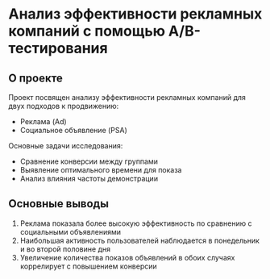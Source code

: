 # Анализ эффективности рекламных компаний с помощью A/B-тестирования

## О проекте
Проект посвящен анализу эффективности рекламных компаний для двух подходов к продвижению:
- Реклама (Ad)
- Социальное объявление (PSA)

Основные задачи исследования:
- Сравнение конверсии между группами
- Выявление оптимального времени для показа
- Анализ влияния частоты демонстрации

## Основные выводы
1. Реклама показала более высокую эффективность по сравнению с социальными объявлениями
2. Наибольшая активность пользователей наблюдается в понедельник и во второй половине дня
3. Увеличение количества показов объявлений в обоих случаях коррелирует с повышением конверсии
